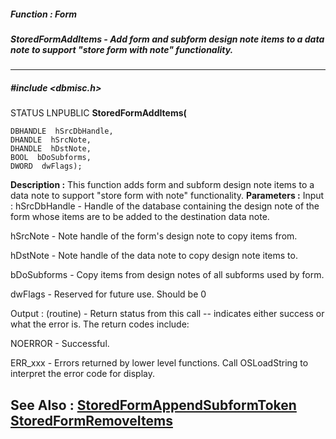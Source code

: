 ##### Function : Form
##### StoredFormAddItems - Add form and subform design note items to a data note to support "store form with note" functionality.
---
##### #include <dbmisc.h>
STATUS LNPUBLIC **StoredFormAddItems(**

	DBHANDLE  hSrcDbHandle,
	DHANDLE  hSrcNote,
	DHANDLE  hDstNote,
	BOOL  bDoSubforms,
	DWORD  dwFlags);
**Description :**
This function adds form and subform design note items to a data note to support 
"store form with note" functionality.
**Parameters :**
Input :
hSrcDbHandle  -  Handle of the database containing the design note of the form whose items are to be added to the destination data note.

hSrcNote  -  Note handle of the form's design note to copy items from.

hDstNote  -  Note handle of the data note to copy design note items to.

bDoSubforms  -  Copy items from design notes of all subforms used by form.

dwFlags  -  Reserved for future use. Should be 0

Output :
(routine)  -  Return status from this call -- indicates either success or what the error is. The return codes include:

NOERROR - Successful.

ERR_xxx - Errors returned by lower level functions.  Call OSLoadString to interpret the error code for display.


**See Also :**
[StoredFormAppendSubformToken](D:/md_files/StoredFormAppendSubformToken.md)
[StoredFormRemoveItems](D:/md_files/StoredFormRemoveItems.md)
---
